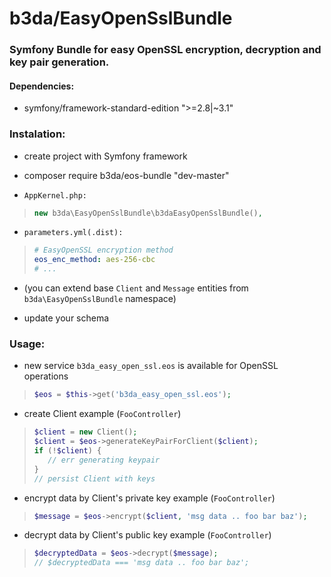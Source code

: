 # __b3da/EasyOpenSslBundle__

### __Symfony__ Bundle for easy __OpenSSL encryption, decryption and key pair generation.__


#### Dependencies:

* symfony/framework-standard-edition ">=2.8|~3.1"


### Instalation:

* create project with Symfony framework

* composer require b3da/eos-bundle "dev-master"

* `AppKernel.php:`
>```php
>new b3da\EasyOpenSslBundle\b3daEasyOpenSslBundle(),
>```

* `parameters.yml(.dist):`
>```yml
># EasyOpenSSL encryption method
>eos_enc_method: aes-256-cbc
># ...
>```

* (you can extend base `Client` and `Message` entities from `b3da\EasyOpenSslBundle` namespace)

* update your schema


### Usage:

* new service `b3da_easy_open_ssl.eos` is available for OpenSSL operations
>```php
>$eos = $this->get('b3da_easy_open_ssl.eos');
>```

* create Client example (`FooController`)
>```php
>$client = new Client();
>$client = $eos->generateKeyPairForClient($client);
>if (!$client) {
>    // err generating keypair
>}
>// persist Client with keys
>```

* encrypt data by Client's private key example (`FooController`)
>```php
>$message = $eos->encrypt($client, 'msg data .. foo bar baz');
>```

* decrypt data by Client's public key example (`FooController`)
>```php
>$decryptedData = $eos->decrypt($message);
>// $decryptedData === 'msg data .. foo bar baz';
>```
